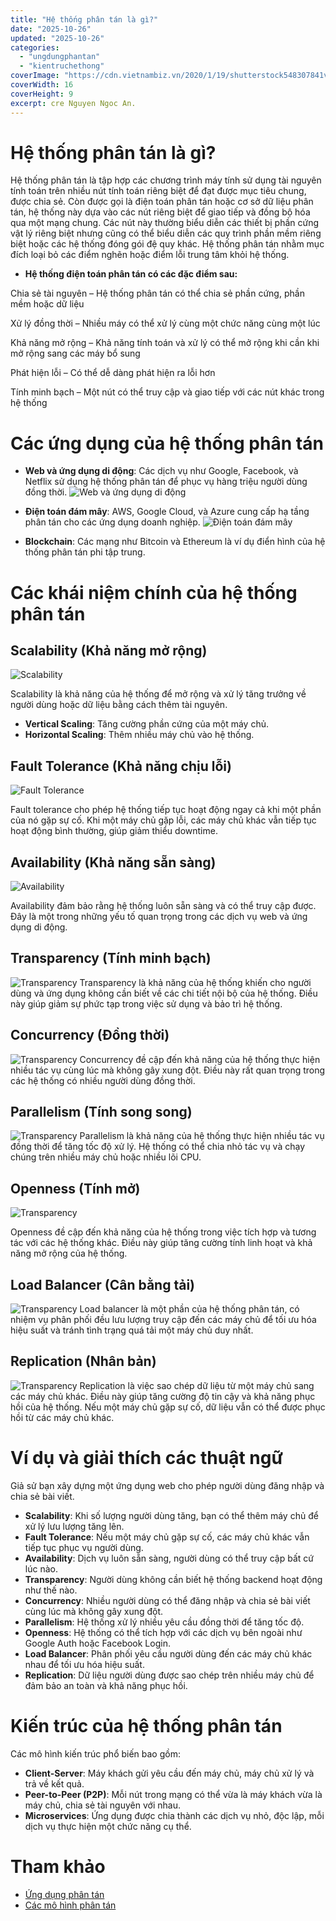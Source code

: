 ```yaml
---
title: "Hệ thống phân tán là gì?"
date: "2025-10-26"
updated: "2025-10-26"
categories:
  - "ungdungphantan"
  - "kientruchethong"
coverImage: "https://cdn.vietnambiz.vn/2020/1/19/shutterstock548307841vc-5bfc2b2d46e0fb0083c06c19-1579405978389442454575.jpg"
coverWidth: 16
coverHeight: 9
excerpt: cre Nguyen Ngoc An.
---
```

# Hệ thống phân tán là gì?

Hệ thống phân tán là tập hợp các chương trình máy tính sử dụng tài nguyên tính toán trên nhiều nút tính toán riêng biệt để đạt được mục tiêu chung, được chia sẻ. Còn được gọi là điện toán phân tán hoặc cơ sở dữ liệu phân tán, hệ thống này dựa vào các nút riêng biệt để giao tiếp và đồng bộ hóa qua một mạng chung. Các nút này thường biểu diễn các thiết bị phần cứng vật lý riêng biệt nhưng cũng có thể biểu diễn các quy trình phần mềm riêng biệt hoặc các hệ thống đóng gói đệ quy khác. Hệ thống phân tán nhằm mục đích loại bỏ các điểm nghẽn hoặc điểm lỗi trung tâm khỏi hệ thống.

- **Hệ thống điện toán phân tán có các đặc điểm sau:**

Chia sẻ tài nguyên – Hệ thống phân tán có thể chia sẻ phần cứng, phần mềm hoặc dữ liệu

Xử lý đồng thời – Nhiều máy có thể xử lý cùng một chức năng cùng một lúc

Khả năng mở rộng – Khả năng tính toán và xử lý có thể mở rộng khi cần khi mở rộng sang các máy bổ sung

Phát hiện lỗi – Có thể dễ dàng phát hiện ra lỗi hơn

Tính minh bạch – Một nút có thể truy cập và giao tiếp với các nút khác trong hệ thống
# Các ứng dụng của hệ thống phân tán


- **Web và ứng dụng di động**: Các dịch vụ như Google, Facebook, và Netflix sử dụng hệ thống phân tán để phục vụ hàng triệu người dùng đồng thời.
![Web và ứng dụng di động](https://apecsoft.asia/public/media/khac_bi%E1%BB%87t_mobile_web_va_mobile_web.jpg)
- **Điện toán đám mây**: AWS, Google Cloud, và Azure cung cấp hạ tầng phân tán cho các ứng dụng doanh nghiệp.
![Điện toán đám mây](https://vnpt.com.vn/Media/Images/20072021/nhung-cai-ten-trong-linh-vuc-dien-toan-dam-may.jpg)

- **Blockchain**: Các mạng như Bitcoin và Ethereum là ví dụ điển hình của hệ thống phân tán phi tập trung.

# Các khái niệm chính của hệ thống phân tán

## Scalability (Khả năng mở rộng)
![Scalability](https://cdn.vietnambiz.vn/2019/10/31/scalabilityicon2-15724916904761025126060.jpg)

Scalability là khả năng của hệ thống để mở rộng và xử lý tăng trưởng về người dùng hoặc dữ liệu bằng cách thêm tài nguyên.

- **Vertical Scaling**: Tăng cường phần cứng của một máy chủ.
- **Horizontal Scaling**: Thêm nhiều máy chủ vào hệ thống.

## Fault Tolerance (Khả năng chịu lỗi)
![Fault Tolerance](https://www.imperva.com/learn/wp-content/uploads/sites/13/2019/01/fault-tolerance.jpg)

Fault tolerance cho phép hệ thống tiếp tục hoạt động ngay cả khi một phần của nó gặp sự cố. Khi một máy chủ gặp lỗi, các máy chủ khác vẫn tiếp tục hoạt động bình thường, giúp giảm thiểu downtime.

## Availability (Khả năng sẵn sàng)
![Availability ](https://cdn.nhathuoclongchau.com.vn/unsafe/800x0/https://cms-prod.s3-sgn09.fptcloud.com/nhung_dieu_can_biet_ve_availability_bias_13fadc41ed.jpg)

Availability đảm bảo rằng hệ thống luôn sẵn sàng và có thể truy cập được. Đây là một trong những yếu tố quan trọng trong các dịch vụ web và ứng dụng di động.

## Transparency (Tính minh bạch)
![ Transparency](https://media.licdn.com/dms/image/v2/D5612AQEZPFk25AX3fw/article-cover_image-shrink_720_1280/article-cover_image-shrink_720_1280/0/1703641202623?e=2147483647&v=beta&t=I6JOlwj7mf76WYJ0i0EISPm-JKTYXgTjD0UZJ1ROOJU)
Transparency là khả năng của hệ thống khiến cho người dùng và ứng dụng không cần biết về các chi tiết nội bộ của hệ thống. Điều này giúp giảm sự phức tạp trong việc sử dụng và bảo trì hệ thống.

## Concurrency (Đồng thời)
![ Transparency](https://miro.medium.com/v2/resize:fit:1100/format:webp/1*cFUbDHxooUtT9KiBy-0SXQ.jpeg)
Concurrency đề cập đến khả năng của hệ thống thực hiện nhiều tác vụ cùng lúc mà không gây xung đột. Điều này rất quan trọng trong các hệ thống có nhiều người dùng đồng thời.

## Parallelism (Tính song song)
![ Transparency](https://blog.inkforall.com/wp-content/uploads/2020/06/Parallelism-is-a-literary-device-wherein-a-writer.png.webp)
Parallelism là khả năng của hệ thống thực hiện nhiều tác vụ đồng thời để tăng tốc độ xử lý. Hệ thống có thể chia nhỏ tác vụ và chạy chúng trên nhiều máy chủ hoặc nhiều lõi CPU.

## Openness (Tính mở)
![ Transparency](https://ocsdnet.org/wp-content/uploads/2015/09/Photo_Hani-Blog.png)

Openness đề cập đến khả năng của hệ thống trong việc tích hợp và tương tác với các hệ thống khác. Điều này giúp tăng cường tính linh hoạt và khả năng mở rộng của hệ thống.

## Load Balancer (Cân bằng tải)
![ Transparency](https://www.appviewx.com/wp-content/uploads/2021/01/what-is-a-load-balancer.png)
Load balancer là một phần của hệ thống phân tán, có nhiệm vụ phân phối đều lưu lượng truy cập đến các máy chủ để tối ưu hóa hiệu suất và tránh tình trạng quá tải một máy chủ duy nhất.

## Replication (Nhân bản)
![ Transparency](https://thegioimaychu.vn/blog/wp-content/uploads/2020/09/tgmc-blog-5f598fb519c8f.gif)
Replication là việc sao chép dữ liệu từ một máy chủ sang các máy chủ khác. Điều này giúp tăng cường độ tin cậy và khả năng phục hồi của hệ thống. Nếu một máy chủ gặp sự cố, dữ liệu vẫn có thể được phục hồi từ các máy chủ khác.

# Ví dụ và giải thích các thuật ngữ

Giả sử bạn xây dựng một ứng dụng web cho phép người dùng đăng nhập và chia sẻ bài viết.

- **Scalability**: Khi số lượng người dùng tăng, bạn có thể thêm máy chủ để xử lý lưu lượng tăng lên.
- **Fault Tolerance**: Nếu một máy chủ gặp sự cố, các máy chủ khác vẫn tiếp tục phục vụ người dùng.
- **Availability**: Dịch vụ luôn sẵn sàng, người dùng có thể truy cập bất cứ lúc nào.
- **Transparency**: Người dùng không cần biết hệ thống backend hoạt động như thế nào.
- **Concurrency**: Nhiều người dùng có thể đăng nhập và chia sẻ bài viết cùng lúc mà không gây xung đột.
- **Parallelism**: Hệ thống xử lý nhiều yêu cầu đồng thời để tăng tốc độ.
- **Openness**: Hệ thống có thể tích hợp với các dịch vụ bên ngoài như Google Auth hoặc Facebook Login.
- **Load Balancer**: Phân phối yêu cầu người dùng đến các máy chủ khác nhau để tối ưu hóa hiệu suất.
- **Replication**: Dữ liệu người dùng được sao chép trên nhiều máy chủ để đảm bảo an toàn và khả năng phục hồi.

# Kiến trúc của hệ thống phân tán

Các mô hình kiến trúc phổ biến bao gồm:

- **Client-Server**: Máy khách gửi yêu cầu đến máy chủ, máy chủ xử lý và trả về kết quả.
- **Peer-to-Peer (P2P)**: Mỗi nút trong mạng có thể vừa là máy khách vừa là máy chủ, chia sẻ tài nguyên với nhau.
- **Microservices**: Ứng dụng được chia thành các dịch vụ nhỏ, độc lập, mỗi dịch vụ thực hiện một chức năng cụ thể.

# Tham khảo

- [Ứng dụng phân tán ](https://www.geeksforgeeks.org/what-is-a-distributed-system/)
- [Các mô hình phân tán](https://www.investopedia.com/terms/d/distributed-applications-apps.asp)
